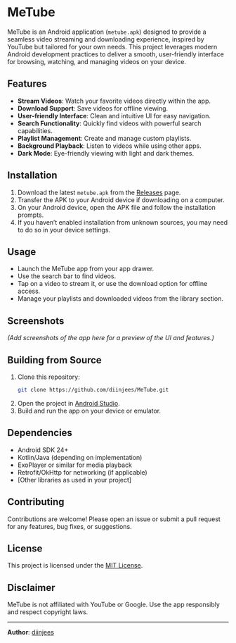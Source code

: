 # MeTube

MeTube is an Android application (`metube.apk`) designed to provide a seamless video streaming and downloading experience, inspired by YouTube but tailored for your own needs. This project leverages modern Android development practices to deliver a smooth, user-friendly interface for browsing, watching, and managing videos on your device.

## Features

- **Stream Videos**: Watch your favorite videos directly within the app.
- **Download Support**: Save videos for offline viewing.
- **User-friendly Interface**: Clean and intuitive UI for easy navigation.
- **Search Functionality**: Quickly find videos with powerful search capabilities.
- **Playlist Management**: Create and manage custom playlists.
- **Background Playback**: Listen to videos while using other apps.
- **Dark Mode**: Eye-friendly viewing with light and dark themes.

## Installation

1. Download the latest `metube.apk` from the [Releases](https://github.com/diinjees/MeTube/releases) page.
2. Transfer the APK to your Android device if downloading on a computer.
3. On your Android device, open the APK file and follow the installation prompts.
4. If you haven’t enabled installation from unknown sources, you may need to do so in your device settings.

## Usage

- Launch the MeTube app from your app drawer.
- Use the search bar to find videos.
- Tap on a video to stream it, or use the download option for offline access.
- Manage your playlists and downloaded videos from the library section.

## Screenshots

*(Add screenshots of the app here for a preview of the UI and features.)*

## Building from Source

1. Clone this repository:
   ```bash
   git clone https://github.com/diinjees/MeTube.git
   ```
2. Open the project in [Android Studio](https://developer.android.com/studio).
3. Build and run the app on your device or emulator.

## Dependencies

- Android SDK 24+
- Kotlin/Java (depending on implementation)
- ExoPlayer or similar for media playback
- Retrofit/OkHttp for networking (if applicable)
- [Other libraries as used in your project]

## Contributing

Contributions are welcome! Please open an issue or submit a pull request for any features, bug fixes, or suggestions.

## License

This project is licensed under the [MIT License](LICENSE).

## Disclaimer

MeTube is not affiliated with YouTube or Google. Use the app responsibly and respect copyright laws.

---

**Author**: [diinjees](https://github.com/diinjees)
